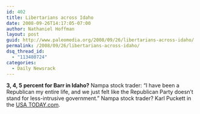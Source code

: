 ```yaml
---
id: 402
title: Libertarians across Idaho
date: 2008-09-26T14:17:05-07:00
author: Nathaniel Hoffman
layout: post
guid: http://www.paleomedia.org/2008/09/26/libertarians-across-idaho/
permalink: /2008/09/26/libertarians-across-idaho/
dsq_thread_id:
  - "113480724"
categories:
  - Daily Newsrack
---
```

**3, 4, 5 percent for Barr in Idaho?** Nampa stock trader: &#8220;I have been a Republican my entire life, and we just felt like the Republican Party doesn&#8217;t stand for less-intrusive government.&#8221; Nampa stock trader? Karl Puckett in the [USA TODAY.com](http://www.usatoday.com/news/politics/election2008/2008-09-25-50stateidaho_N.htm).
